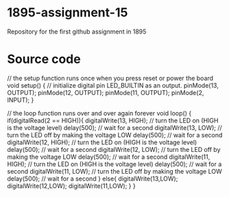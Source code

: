 # 1895-assignment-15
Repository for the first github assignment in 1895

# Source code
// the setup function runs once when you press reset or power the board
void setup() {
  // initialize digital pin LED_BUILTIN as an output.
  pinMode(13, OUTPUT);
  pinMode(12, OUTPUT);
  pinMode(11, OUTPUT);
  pinMode(2, INPUT);
}

// the loop function runs over and over again forever
void loop() {
  if(digitalRead(2 == HIGH)){
    digitalWrite(13, HIGH);   // turn the LED on (HIGH is the voltage level)
    delay(500);                       // wait for a second
    digitalWrite(13, LOW);    // turn the LED off by making the voltage LOW
    delay(500);                       // wait for a second
    digitalWrite(12, HIGH);   // turn the LED on (HIGH is the voltage level)
    delay(500);                       // wait for a second
    digitalWrite(12, LOW);    // turn the LED off by making the voltage LOW
    delay(500);                       // wait for a second
    digitalWrite(11, HIGH);   // turn the LED on (HIGH is the voltage level)
    delay(500);                       // wait for a second
    digitalWrite(11, LOW);    // turn the LED off by making the voltage LOW
    delay(500);                       // wait for a second
  }
  else{
    digitalWrite(13,LOW);
    digitalWrite(12,LOW);
    digitalWrite(11,LOW);
  }
}
